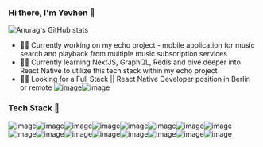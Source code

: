 ### Hi there, I'm Yevhen 👋

<!--
**proyev/proyev** is a ✨ _special_ ✨ repository because its `README.md` (this file) appears on your GitHub profile.

Here are some ideas to get you started:

- 🔭 I’m currently working on ...
- 🌱 I’m currently learning ...
- 👯 I’m looking to collaborate on ...
- 🤔 I’m looking for help with ...
- 💬 Ask me about ...
- 📫 How to reach me: ...
- 😄 Pronouns: ...
- ⚡ Fun fact: ...
-->

![Anurag's GitHub stats](https://github-readme-stats.vercel.app/api?username=proyev&show_icons=true&theme=synthwave)

- 👨‍💻 Currently working on my echo project - mobile application for music search and playback from multiple music subscription services
- 👨‍🎓 Currently learning NextJS, GraphQL, Redis and dive deeper into React Native to utilize this tech stack within my echo project
- 🕵️‍♂️ Looking for a Full Stack || React Native Developer position in Berlin or remote
[![image](https://img.shields.io/badge/LinkedIn-0077B5?style=for-the-badge&logo=linkedin&logoColor=white)](https://www.linkedin.com/in/yprots/)![image]({BadgeURLHere})

### Tech Stack 🔧

![image](https://img.shields.io/badge/JavaScript-323330?style=for-the-badge&logo=javascript&logoColor=F7DF1E)![image](https://img.shields.io/badge/TypeScript-007ACC?style=for-the-badge&logo=typescript&logoColor=white)![image](https://img.shields.io/badge/Python-FFD43B?style=for-the-badge&logo=python&logoColor=darkgreen)![image](https://img.shields.io/badge/Puppeteer-40B5A4?style=for-the-badge&logo=Puppeteer&logoColor=white)![image](https://img.shields.io/badge/HTML5-E34F26?style=for-the-badge&logo=html5&logoColor=white)![image](https://img.shields.io/badge/CSS3-1572B6?style=for-the-badge&logo=css3&logoColor=white)![image](https://img.shields.io/badge/C%2B%2B-00599C?style=for-the-badge&logo=c%2B%2B&logoColor=white)![image](https://img.shields.io/badge/Bootstrap-563D7C?style=for-the-badge&logo=bootstrap&logoColor=white)![image](https://img.shields.io/badge/Node.js-339933?style=for-the-badge&logo=nodedotjs&logoColor=white)![image](https://img.shields.io/badge/React-20232A?style=for-the-badge&logo=react&logoColor=61DAFB)![image](https://img.shields.io/badge/Redux-593D88?style=for-the-badge&logo=redux&logoColor=white)![image](https://img.shields.io/badge/Sass-CC6699?style=for-the-badge&logo=sass&logoColor=white)![image](https://img.shields.io/badge/Expo-1B1F23?style=for-the-badge&logo=expo&logoColor=white)![image](https://img.shields.io/badge/Express.js-000000?style=for-the-badge&logo=express&logoColor=white)![image](https://img.shields.io/badge/MongoDB-4EA94B?style=for-the-badge&logo=mongodb&logoColor=white)![image](https://img.shields.io/badge/PostgreSQL-316192?style=for-the-badge&logo=postgresql&logoColor=white)
